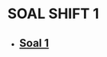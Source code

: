 # SOAL SHIFT 1

 - [Soal 1]()
	 - 

	 
<!--stackedit_data:
eyJoaXN0b3J5IjpbLTE4Mjc4NDk5NDIsMTA4MDkyNjY3LDExNz
g5MjI0OThdfQ==
-->